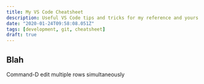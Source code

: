 ```yaml
---
title: My VS Code Cheatsheet
description: Useful VS Code tips and tricks for my reference and yours
date: "2020-01-24T09:58:08.051Z"
tags: [development, git, cheatsheet]
draft: true
---
```

Blah
---

Command-D
edit multiple rows simultaneously
